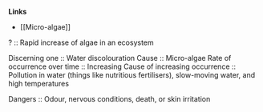 **Links**
- [[Micro-algae]]

? :: Rapid increase of algae in an ecosystem 

Discerning one :: Water discolouration
Cause :: Micro-algae
Rate of occurrence over time :: Increasing
Cause of increasing occurrence :: Pollution in water (things like nutritious fertilisers), slow-moving water, and high temperatures

Dangers :: Odour, nervous conditions, death, or skin irritation